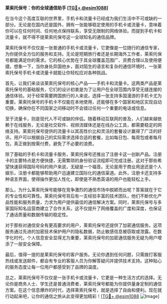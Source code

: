 **莱索托保号：你的全球通信助手 [[TG💪+ @esim1088](https://t.me/s/esim1088)]**

在当今这个高度互联的世界里，手机卡和流量卡已经成为我们生活中不可或缺的一部分。无论是在国内还是国外，拥有一张能够稳定使用的手机卡或流量卡，意味着你可以在任何时间、任何地点保持联系，享受无限制的网络体验。而提到手机卡和流量卡，就不得不提莱索托保号这一全球知名的通信品牌。

莱索托保号不仅仅是一张普通的手机卡或流量卡，它更像是一位随行的通信专家，为你提供全方位的服务和支持。无论是短期旅行者还是长期海外工作者，莱索托保号都能满足你的需求。它的核心优势在于其全球覆盖范围广、资费合理以及使用便捷。想象一下，当你身处异国他乡，面对陌生的语言和复杂的通信环境时，一张莱索托保号手机卡或流量卡就能让你轻松应对各种挑战。

首先，让我们来谈谈莱索托保号的核心产品——手机卡和流量卡。这两类产品是莱索托保号的基础服务，它们的设计初衷是为了让用户在全球范围内享受无缝连接的通信体验。对于经常需要跨国旅行的人来说，选择一张支持多国漫游的手机卡尤为重要。莱索托保号的手机卡不仅能在本地使用，还能够在多个国家和地区实现自动切换，确保你在不同国家之间移动时不会错过任何一个重要的电话或信息。

至于流量卡，则是现代人不可或缺的伴侣。随着移动互联网的普及，人们越来越依赖于在线服务，无论是社交软件、视频流媒体还是在线办公工具，都需要稳定的网络支持。莱索托保号提供的流量卡以其高性价比和灵活的套餐设计赢得了广泛的好评。用户可以根据自己的实际需求选择合适的套餐，比如每日包、每周包或者每月包，真正做到按需付费，避免了不必要的浪费。

除了基础的手机卡和流量卡服务，莱索托保号还推出了注册卡这一创新产品。注册卡的主要特点是方便快捷，无需繁琐的身份验证流程即可完成注册。这对于那些希望快速获得国际号码的用户来说，无疑是一个福音。无论是用于商业用途还是个人娱乐，注册卡都能够帮助用户迅速建立国际化的通信渠道。此外，注册卡还支持多种语言界面，使得操作更加人性化，即使是不熟悉英语的用户也能轻松上手。

那么，为什么莱索托保号能够在竞争激烈的通信市场中脱颖而出呢？答案就在于它的专业性和可靠性。莱索托保号背后有一支经验丰富的技术团队，他们不断优化产品性能和服务质量，力求为用户提供最佳的通信解决方案。同时，莱索托保号与多家国际知名运营商建立了合作关系，这不仅提升了网络覆盖的广度和深度，也保证了通话质量和数据传输的稳定性。

对于那些对通信安全有更高要求的用户，莱索托保号还提供了加密通信服务。这项服务通过先进的加密技术保护用户的隐私数据，防止敏感信息被窃取或泄露。在数字化时代，个人信息安全显得尤为重要，莱索托保号的加密通信服务无疑为用户增添了一层安全保障。

最后，值得一提的是莱索托保号的客户服务。无论你遇到任何问题，只需拨打客服热线或发送邮件，都会有专业的客服人员为你解答疑问并提供技术支持。这种贴心的服务态度让每一位用户都感受到了品牌的温度。

总之，莱索托保号不仅仅是一张手机卡或流量卡，它更是一种生活方式的选择。无论你是商务人士、学生还是普通消费者，莱索托保号都能为你提供量身定制的通信方案。在这个信息爆炸的时代，选择莱索托保号，就是选择了自由和便利。现在就行动起来吧，让你的通信之旅从此变得更加精彩！[[TG💪+ @esim1088](https://t.me/s/esim1088) ![Image](https://i.postimg.cc/4NQfJmqS/Snipaste-2025-05-13-00-14-12.png)]